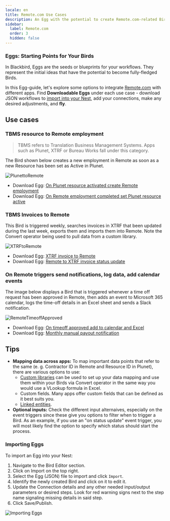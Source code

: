 ```yaml
---
locale: en
title: Remote.com Use Cases
description: An Egg with the potential to create Remote.com-related Birds
sidebar:
  label: Remote.com
  order: 3
  hidden: false
---
```


### Eggs: Starting Points for Your Birds

In Blackbird, Eggs are the seeds or blueprints for your workflows. They represent the initial ideas that have the potential to become fully-fledged Birds.

In this Egg-guide, let's explore some options to integrate [Remote.com](../../apps/remote/) with different apps. Find **Downloadable Eggs** under each use case - download JSON workflows to [import into your Nest](../../eggs/remote/#importing-eggs), add your connections, make any desired adjustments, and **fly**.

## Use cases

### TBMS resource to Remote employment

> TBMS refers to Translation Business Management Systems. Apps such as Plunet, XTRF or Bureau Works fall under this category.

The Bird shown below creates a new employment in Remote as soon as a new Resource has been set as Active in Plunet.

![PlunettoRemote](~/assets/docs/eggs/PlunetResourceActivatedCreateRemoteEmployment.png)

- Download Egg: <a href="https://docs.blackbird.io/downloads/Plunet_resource_activated_to_Remote_Employment.json" download>On Plunet resource activated create Remote employment</a>
- Download Egg: <a href="https://docs.blackbird.io/downloads/Remote_employment_completed_set_Plunet_resource_Active.json" download>On Remote employment completed set Plunet resource active</a>

### TBMS Invoices to Remote

This Bird is triggered weekly, searches invoices in XTRF that been updated during the last week, exports them and imports them into Remote. Note the Convert operator being used to pull data from a custom library. 

![XTRFtoRemote](~/assets/docs/eggs/XtrfInvoiceToRemote.png)

- Download Egg: <a href="https://docs.blackbird.io/downloads/XTRF_invoice_to_Remote.json" download>XTRF invoice to Remote</a>
- Download Egg: <a href="https://docs.blackbird.io/downloads/Remote_to_XTRF_invoice_status_update.json" download>Remote to XTRF invoice status update</a>

### On Remote triggers send notifications, log data, add calendar events

The image below displays a Bird that is triggered whenever a time off request has been approved in Remote, then adds an event to Microsoft 365 calendar, logs the time-off details in an Excel sheet and sends a Slack notification.

![RemoteTimeoffApproved](~/assets/docs/eggs/RemoteTimeoffApproved.png)

- Download Egg: <a href="https://docs.blackbird.io/downloads/On_timeoff_approved_add_to_Calendar_Excel.json" download>On timeoff approved add to calendar and Excel</a>
- Download Egg: <a href="https://docs.blackbird.io/downloads/Manual_payout_notification.json" download>Monthly manual payout notification</a>

## Tips

- **Mapping data across apps:** To map important data points that refer to the same (e. g. Contractor ID in Remote and Resource ID in Plunet), there are various options to use: 
    - [Custom libraries](../../concepts/libraries/#custom-libraries) can be used to set up your data mapping and use them within your Birds via Convert operator in the same way you would use a VLookup formula in Excel. 
    - Custom fields. Many apps offer custom fields that can be defined as it best suits you. 
    - [Linked entities](../../guides/entity-linking/). 
- **Optional inputs:** Check the different input alternaives, especially on the event triggers since these give you options to filter when to trigger a Bird. As an example, if you use an "on status update" event trigger, you will most likely find the option to specify which status should start the process.

### Importing Eggs

To import an Egg into your Nest:

1. Navigate to the Bird Editor section.
2. Click on Import on the top right.
3. Select the Egg (JSON) file to import and click `Import`.
4. Identify the newly created Bird and click on it to edit it.
5. Update the Connection details and any other needed input/output parameters or desired steps. Look for red warning signs next to the step name signaling missing details in said step.
6. Click Save/Publish.

![Importing Eggs](~/assets/docs/eggs/ImportEggs.gif)
